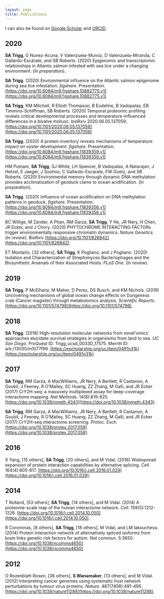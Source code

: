 ```yaml
---
layout: page
title: Publications
---
```


I can also be found on [Google Scholar](https://scholar.google.com/citations?user=LVDTddwAAAAJ&hl=en) and [ORCID](https://orcid.org/0000-0001-6904-4149).

## 2020

**SA Trigg**, G Nunez-Acuna, V Valenzuela-Munoz, D Valenzuela-Miranda, C Gallardo-Escárate, and SB Roberts. (2020) Epigenomic and transcriptomic relationships in Atlantic salmon infested with sea lice under a changing environment. (_In preparation_).

**SA Trigg**. (2020) Environmental influence on the Atlantic salmon epigenome during sea lice infestation. _figshare_. Presentation. [https://doi.org/10.6084/m9.figshare.10882775.v1](https://doi.org/10.6084/m9.figshare.10882775.v1)
	**SA Trigg**, KM Mitchell, R Elliott Thompson, B Eudeline, B Vadopalas, EB Timmins-Schiffman, SB Roberts. (2020) Temporal proteomic profiling reveals critical developmental processes and temperature-influenced differences in a bivalve mollusc. bioRxiv 2020.06.05.137059; [https://doi.org/10.1101/2020.06.05.137059](https://doi.org/10.1101/2020.06.05.137059)

**SA Trigg**. (2020) A protein inventory reveals mechanisms of temperature impact on oyster development. _figshare_. Presentation. [https://doi.org/10.6084/m9.figshare.11839359.v1](https://doi.org/10.6084/m9.figshare.11839359.v1)
HM Putnam, **SA Trigg**, SJ White, LH Spencer, B Vadopalas, A Natarajan, J Hetzel, E Jaeger, J Soohoo, C Gallardo-Escárate, FW Goetz, and SB Roberts. (2020) Environmental memory through dynamic DNA methylation provides acclimatization of geoduck clams to ocean acidification. (_In preparation_).

**SA Trigg**. (2020) Influence of ocean acidification on DNA methylation patterns in geoduck. _figshare_. Presentation. [https://doi.org/10.6084/m9.figshare.11839356.v1](https://doi.org/10.6084/m9.figshare.11839356.v1)BC Willige, M Zander, A Phan, RM Garza, **SA Trigg**, Y He, JR Nery, H Chen, JR Ecker, and J Chory. (2020) PHYTOCHROME INTERACTING FACTORs trigger environmentally responsive chromatin dynamics. _Nature Genetics_. (_In review_). BioRxiv [https://doi.org/10.1101/826842](https://doi.org/10.1101/826842).
ET Montaño, [32 others], **SA Trigg**, K Pogliano, and J Pogliano. (2020) Isolation and Characterization of Streptomyces Bacteriophages and the Biosynthetic Arsenals of their Associated Hosts. _PLoS One_. (_In review_).

## 2019 **SA Trigg**, P McElhany, M Maher, D Perez, DS Busch, and KM Nichols. (2019) Uncovering mechanisms of global ocean change effects on Dungeness crab (Cancer magister) through metabolomics analysis. _Scientific Reports_. [https://doi.org/10.1101/574798](https://doi.org/10.1101/574798).

## 2018
**SA Trigg**. (2018) High-resolution molecular networks from novel'omics' approaches elucidate survival strategies in organsisms from land to sea. _UC San Diego_. ProQuest ID: Trigg_ucsd_0033D_17575. Merritt ID: ark:/13030/m5t77f99. [https://escholarship.org/uc/item/0491n31k](https://escholarship.org/uc/item/0491n31k)

## 2017**SA Trigg**, RM Garza, A MacWilliams, JR Nery, A Bartlett, R Castanon, A Goubil, J Feeney, R O’Malley, SC Huang, ZZ Zhang, M Galli, and JR Ecker (2017) CrY2H-seq: a massively multiplexed assay for deep-coverage interactome mapping. _Nat Methods_. 14(8):819-825. [https://doi.org/10.1038/nmeth.4343](https://doi.org/10.1038/nmeth.4343).**SA Trigg**, RM Garza, A MacWilliams, JR Nery, A Bartlett, R Castanon, A Goubil, J Feeney, R O’Malley, SC Huang, ZZ Zhang, M Galli, and JR Ecker (2017) CrY2H-seq interactome screening. _Protoc. Exch_. [https://doi.org/10.1038/protex.2017.058](https://doi.org/10.1038/protex.2017.058).

## 2016
X Yang, [15 others], **SA Trigg**, [20 others], and M Vidal. (2016) Widespread expansion of protein interaction capabilities by alternative splicing. _Cell_. 164(4):805-817. [https://doi.org/10.1016/j.cell.2016.01.029](https://doi.org/10.1016/j.cell.2016.01.029).## 2014T Rolland, [53 others], **SA Trigg**, [14 others], and M Vidal. (2014) A proteome-scale map of the human interactome network. _Cell_. 159(5):1212-1226. [https://doi.org/10.1016/j.cell.2014.10.050](https://doi.org/10.1016/j.cell.2014.10.050).R Corominas, [8 others], **SA Trigg**, [18 others], M Vidal, and LM Iakoucheva. (2014) Protein interaction network of alternatively spliced isoforms from brain links genetic risk factors for autism. _Nat commun_. 5:3650. [https://doi.org/10.1038/ncomms4650](https://doi.org/10.1038/ncomms4650).

## 2012O Rozenblatt-Rosen, [36 others], **S Wanamaker**, [13 others], and M Vidal. (2012) Interpreting cancer genomes using systematic host network perturbations by tumour virus proteins. _Nature_. 487(7408):491-495. [https://doi.org/10.1038/nature11288](https://doi.org/10.1038/nature11288).